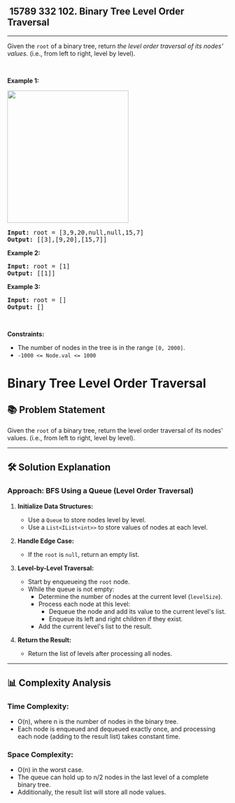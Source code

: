 <h2> 15789 332
102. Binary Tree Level Order Traversal</h2><hr><div><p>Given the <code>root</code> of a binary tree, return <em>the level order traversal of its nodes' values</em>. (i.e., from left to right, level by level).</p>

<p>&nbsp;</p>
<p><strong class="example">Example 1:</strong></p>
<img alt="" src="https://assets.leetcode.com/uploads/2021/02/19/tree1.jpg" style="width: 277px; height: 302px;">
<pre><strong>Input:</strong> root = [3,9,20,null,null,15,7]
<strong>Output:</strong> [[3],[9,20],[15,7]]
</pre>

<p><strong class="example">Example 2:</strong></p>

<pre><strong>Input:</strong> root = [1]
<strong>Output:</strong> [[1]]
</pre>

<p><strong class="example">Example 3:</strong></p>

<pre><strong>Input:</strong> root = []
<strong>Output:</strong> []
</pre>

<p>&nbsp;</p>
<p><strong>Constraints:</strong></p>

<ul>
	<li>The number of nodes in the tree is in the range <code>[0, 2000]</code>.</li>
	<li><code>-1000 &lt;= Node.val &lt;= 1000</code></li>
</ul>
</div>

# **Binary Tree Level Order Traversal**

## 📚 **Problem Statement**

Given the `root` of a binary tree, return the level order traversal of its nodes' values. (i.e., from left to right, level by level).

---

## 🛠️ **Solution Explanation**

### **Approach: BFS Using a Queue (Level Order Traversal)**

1. **Initialize Data Structures:**
   - Use a `Queue` to store nodes level by level.
   - Use a `List<IList<int>>` to store values of nodes at each level.

2. **Handle Edge Case:**
   - If the `root` is `null`, return an empty list.

3. **Level-by-Level Traversal:**
   - Start by enqueueing the `root` node.
   - While the queue is not empty:
     - Determine the number of nodes at the current level (`levelSize`).
     - Process each node at this level:
       - Dequeue the node and add its value to the current level's list.
       - Enqueue its left and right children if they exist.
     - Add the current level's list to the result.

4. **Return the Result:**
   - Return the list of levels after processing all nodes.

---

## 📊 Complexity Analysis
### Time Complexity:
- O(n), where n is the number of nodes in the binary tree.
- Each node is enqueued and dequeued exactly once, and processing each node (adding to the result list) takes constant time.
### Space Complexity:
- O(n) in the worst case.
- The queue can hold up to n/2 nodes in the last level of a complete binary tree.
- Additionally, the result list will store all node values.

